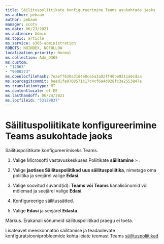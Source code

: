 ```yaml
---
title: Säilituspoliitikate konfigureerimine Teams asukohtade jaoks
ms.author: pebaum
author: pebaum
manager: scotv
ms.date: 06/23/2021
ms.audience: Admin
ms.topic: article
ms.service: o365-administration
ROBOTS: NOINDEX, NOFOLLOW
localization_priority: Normal
ms.collection: Adm_O365
ms.custom:
- "12063"
- "9000273"
ms.openlocfilehash: 7eaeff630a31d4e8ce5a3a92ff40be9211a0cdaa
ms.sourcegitcommit: beed1fe0708571c17c4cf6a4d028fc3a2553847a
ms.translationtype: MT
ms.contentlocale: et-EE
ms.lasthandoff: 06/24/2021
ms.locfileid: "53129837"
---
```

# <a name="configure-retention-policies-for-teams-locations"></a>Säilituspoliitikate konfigureerimine Teams asukohtade jaoks

Säilituspoliitikate konfigureerimiseks Teams.

1. Valige Microsofti vastavuskeskuses Poliitikate **säilitamine**  >  .

1. Valige **jaotises Säilituspoliitikad** **uus säilituspoliitika**, nimetage oma poliitika ja seejärel valige **Edasi**.

1. Valige soovitud suvand(id): **Teams või** **Teams** kanalisõnumid või mõlemad ja seejärel valige **Edasi**.

1. Konfigureerige säilitussätted. 

1. Valige **Edasi** ja seejärel **Edasta**.

Märkus. Erakanali sõnumeid säilituspoliitikad praegu ei toeta.

Lisateavet meeskonnatöö säilitamise ja teadaolevate konfiguratsiooniprobleemide kohta leiate teemast Teams [säilituspoliitikad](/microsoft-365/compliance/create-retention-policies#retention-policy-for-teams-locations)

